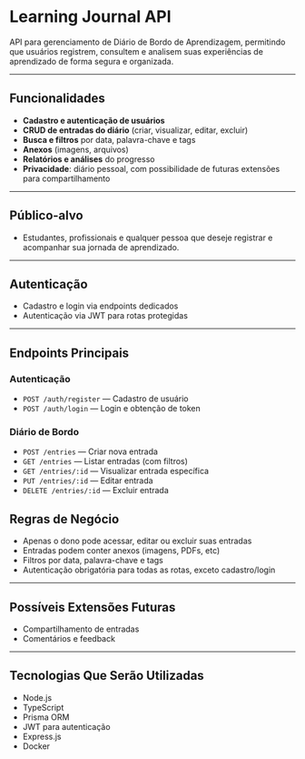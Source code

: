 # Learning Journal API

API para gerenciamento de Diário de Bordo de Aprendizagem, permitindo que usuários registrem, consultem e analisem suas experiências de aprendizado de forma segura e organizada.

---

## Funcionalidades

- **Cadastro e autenticação de usuários**
- **CRUD de entradas do diário** (criar, visualizar, editar, excluir)
- **Busca e filtros** por data, palavra-chave e tags
- **Anexos** (imagens, arquivos)
- **Relatórios e análises** do progresso
- **Privacidade**: diário pessoal, com possibilidade de futuras extensões para compartilhamento

---

## Público-alvo

- Estudantes, profissionais e qualquer pessoa que deseje registrar e acompanhar sua jornada de aprendizado.

---

## Autenticação

- Cadastro e login via endpoints dedicados
- Autenticação via JWT para rotas protegidas

---

## Endpoints Principais

### Autenticação

- `POST /auth/register` — Cadastro de usuário
- `POST /auth/login` — Login e obtenção de token

### Diário de Bordo

- `POST /entries` — Criar nova entrada
- `GET /entries` — Listar entradas (com filtros)
- `GET /entries/:id` — Visualizar entrada específica
- `PUT /entries/:id` — Editar entrada
- `DELETE /entries/:id` — Excluir entrada

## Regras de Negócio

- Apenas o dono pode acessar, editar ou excluir suas entradas
- Entradas podem conter anexos (imagens, PDFs, etc)
- Filtros por data, palavra-chave e tags
- Autenticação obrigatória para todas as rotas, exceto cadastro/login

---

## Possíveis Extensões Futuras

- Compartilhamento de entradas
- Comentários e feedback


---

## Tecnologias Que Serão Utilizadas

- Node.js
- TypeScript
- Prisma ORM
- JWT para autenticação
- Express.js
- Docker


